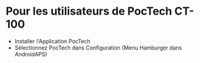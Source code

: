 # Pour les utilisateurs de PocTech CT-100

- Installer l'Application PocTech
- Sélectionnez PocTech dans Configuration (Menu Hamburger dans AndroidAPS)
